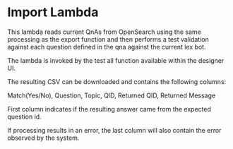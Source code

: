 # Import Lambda
This lambda reads current QnAs from OpenSearch using the same processing as the 
export function and then performs a test validation against each question defined in the qna
against the current lex bot.

The lambda is invoked by the test all function available within the designer UI.

The resulting CSV can be downloaded and contains the following columns:

Match(Yes/No), Question, Topic, QID, Returned QID, Returned Message

First column indicates if the resulting answer came from the expected question id. 

If processing results in an error, the last column will also contain the error observed by 
the system. 



